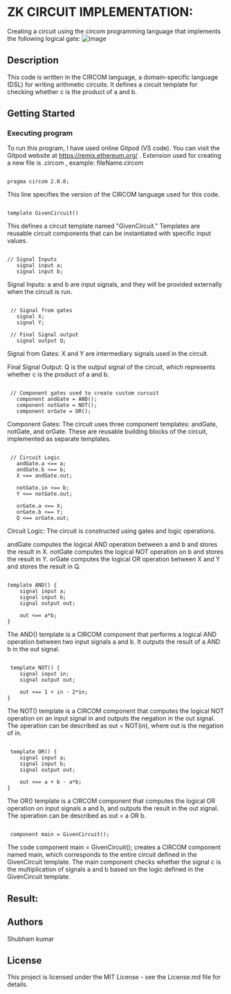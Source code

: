 # ZK CIRCUIT IMPLEMENTATION:

Creating a circuit using the circom programming language that implements the following logical gate:
![image](https://github.com/khushisnha/POLY-PROOF/assets/137313256/ab3a40b9-4900-4520-8d9c-a10934aaed26)

## Description

This code is written in the CIRCOM language, a domain-specific language (DSL) for writing arithmetic circuits. It defines a circuit template for checking whether c is the product of a and b. 

## Getting Started

### Executing program

To run this program, I have used online Gitpod (VS code). You can visit the Gitpod website at https://remix.ethereum.org/ .
Extension used for creating a new file is .circom , example: fileName.circom

```circom

pragma circom 2.0.0;

```

This line specifies the version of the CIRCOM language used for this code.

```circom

template GivenCircuit()

```

This defines a circuit template named "GivenCircuit." Templates are reusable circuit components that can be instantiated with specific input values.

```circom
   
// Signal Inputs
   signal input a;
   signal input b;  

```

Signal Inputs: a and b are input signals, and they will be provided externally when the circuit is run.

```circom

 // Signal from gates
   signal X;
   signal Y;

 // Final Signal output
   signal output Q;

```

Signal from Gates: X and Y are intermediary signals used in the circuit.

Final Signal Output: Q is the output signal of the circuit, which represents whether c is the product of a and b.

```circom

 // Component gates used to create custom curcuit
   component andGate = AND();
   component notGate = NOT();
   component orGate = OR();

```

Component Gates: The circuit uses three component templates: andGate, notGate, and orGate. These are reusable building blocks of the circuit, implemented as separate templates.

```circom

 // Circuit Logic
   andGate.a <== a;
   andGate.b <== b;
   X <== andGate.out;

   notGate.in <== b;
   Y <== notGate.out;

   orGate.a <== X;
   orGate.b <== Y;
   Q <== orGate.out;

```

Circuit Logic: The circuit is constructed using gates and logic operations.

andGate computes the logical AND operation between a and b and stores the result in X.
notGate computes the logical NOT operation on b and stores the result in Y.
orGate computes the logical OR operation between X and Y and stores the result in Q.

```circom

template AND() {
    signal input a;
    signal input b;
    signal output out;

    out <== a*b;
}

```

The AND() template is a CIRCOM component that performs a logical AND operation between two input signals a and b. It outputs the result of a AND b in the out signal.

```circom

 template NOT() {
    signal input in;
    signal output out;

    out <== 1 + in - 2*in;
}

```

The NOT() template is a CIRCOM component that computes the logical NOT operation on an input signal in and outputs the negation in the out signal. The operation can be described as out = NOT(in), where out is the negation of in.

```circom

 template OR() {
    signal input a;
    signal input b;
    signal output out;

    out <== a + b - a*b;
}

```

The OR() template is a CIRCOM component that computes the logical OR operation on input signals a and b, and outputs the result in the out signal. The operation can be described as out = a OR b.

```circom

 component main = GivenCircuit();

```

The code component main = GivenCircuit(); creates a CIRCOM component named main, which corresponds to the entire circuit defined in the GivenCircuit template. The main component checks whether the signal c is the multiplication of signals a and b based on the logic defined in the GivenCircuit template.

## Result:


## Authors

Shubham kumar

## License

This project is licensed under the MIT License - see the License.md file for details.
